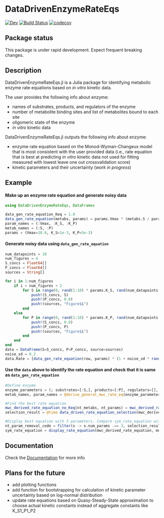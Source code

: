 # DataDrivenEnzymeRateEqs

[![Dev](https://img.shields.io/badge/docs-dev-blue.svg)](https://denistitovlab.github.io/DataDrivenEnzymeRateEqs.jl/dev/)
[![Build Status](https://github.com/denistitovlab/DataDrivenEnzymeRateEqs.jl/actions/workflows/CI.yml/badge.svg?branch=main)](https://github.com/denistitovlab/DataDrivenEnzymeRateEqs.jl/actions/workflows/CI.yml?query=branch%3Amain)
[![codecov](https://codecov.io/gh/DenisTitovLab/DataDrivenEnzymeRateEqs.jl/graph/badge.svg?token=3RBUX547CQ)](https://codecov.io/gh/DenisTitovLab/DataDrivenEnzymeRateEqs.jl)

## Package status

This package is under rapid development. Expect frequent breaking changes.

## Description

DataDrivenEnzymeRateEqs.jl is a Julia package for identifying metabolic enzyme rate equations based on *in vitro* kinetic data.  

The user provides the following info about enzyme:
- names of substrates, products, and regulators of the enzyme
- number of metabolite binding sites and list of metabolites bound to each site
- oligomeric state of the enzyme
- *in vitro* kinetic data

DataDrivenEnzymeRateEqs.jl outputs the following info about enzyme:
- enzyme rate equation based on the Monod-Wyman-Changeux model that is most consistent with the user provided data (i.e., rate equation that is best at predicting *in vitro* kinetic data not used for fitting measured with lowest leave one out crossvalidation score)
- kinetic parameters and their uncertainty (*work in progress*)

## Example

#### Make up an enzyme rate equation and generate noisy data
```julia
using DataDrivenEnzymeRateEqs, DataFrames

data_gen_rate_equation_Keq = 1.0
data_gen_rate_equation(metabs, params) = params.Vmax * (metabs.S / params.K_S - (1 / data_gen_rate_equation_Keq) * metabs.P / params.K_P) / (1 + metabs.S / params.K_S + metabs.P / params.K_P)
param_names = (:Vmax, :K_S, :K_P)
metab_names = (:S, :P)
params = (Vmax=10.0, K_S=1e-3, K_P=5e-3)
```
#### Generate noisy data using `data_gen_rate_equation`
```julia
num_datapoints = 10
num_figures = 4
S_concs = Float64[]
P_concs = Float64[]
sources = String[]

for i in 1:num_figures
    if i < num_figures ÷ 2
        for S in range(0, rand(1:10) * params.K_S, rand(num_datapoints ÷ 2 : num_datapoints * 2))
            push!(S_concs, S)
            push!(P_concs, 0.0)
            push!(sources, "Figure$i")
        end
    else
        for P in range(0, rand(1:10) * params.K_P, rand(num_datapoints ÷ 2 : num_datapoints * 2))
            push!(S_concs, 0.0)
            push!(P_concs, P)
            push!(sources, "Figure$i")
        end
    end
end
data = DataFrame(S=S_concs, P=P_concs, source=sources)
noise_sd = 0.2
data.Rate = [data_gen_rate_equation(row, params) * (1 + noise_sd * randn()) for row in eachrow(data)]
```
#### Use the `data` above to identify the rate equation and check that it is same as `data_gen_rate_equation`  
```julia
#Define enzyme
enzyme_parameters = (; substrates=[:S,], products=[:P], regulators=[], Keq=1.0, oligomeric_state=1, rate_equation_name=:mwc_derived_rate_equation)
metab_names, param_names = @derive_general_mwc_rate_eq(enzyme_parameters)

#Find the best rate equation
mwc_derived_rate_equation_no_Keq(nt_metabs, nt_params) = mwc_derived_rate_equation(nt_metabs, nt_params, enzyme_parameters.Keq)
selection_result = @time data_driven_rate_equation_selection(mwc_derived_rate_equation_no_Keq, data, metab_names, param_names)

#Display best equation with 3 parameters. Compare sym_rate_equation with data_gen_rate_equation with Vmax=1
nt_param_removal_code = filter(x -> x.num_params .== 3, selection_result.test_results).nt_param_removal_codes[1]
sym_rate_equation = display_rate_equation(mwc_derived_rate_equation, metab_names, param_names; nt_param_removal_code=nt_param_removal_code)
```

## Documentation

Check the [Documentation](https://denistitovlab.github.io/DataDrivenEnzymeRateEqs.jl/dev/) for more info

## Plans for the future
- add plotting functions
- add function for bootstrapping for calculation of kinetic parameter uncertainty based on log-normal distribution
- update rate equations based on Quasy-Steady-State approximation to choose actual kinetic constants instead of aggregate constants like K_S1_P1_P2



